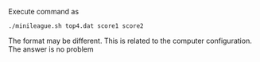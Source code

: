 Execute command as

```
./minileague.sh top4.dat score1 score2
```

The format may be different. This is related to the computer configuration. The answer is no problem
